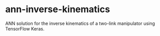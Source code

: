 # ann-inverse-kinematics
ANN solution for the inverse kinematics of a two-link manipulator using TensorFlow Keras.
